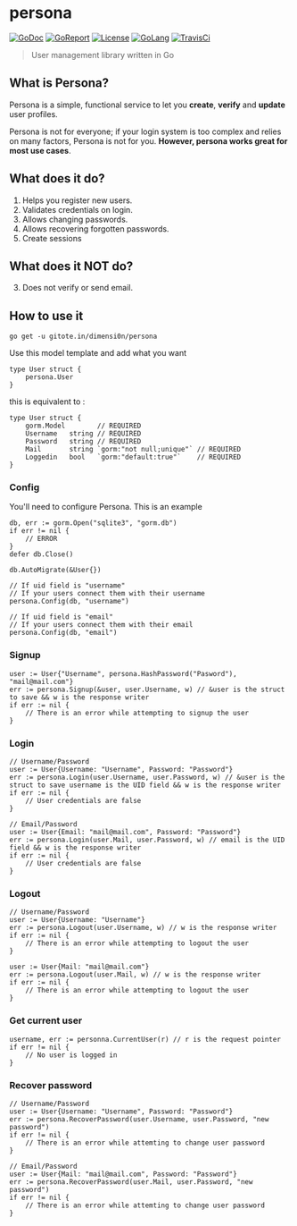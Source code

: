 # persona


[![GoDoc](https://godoc.org/github.com/dimensi0n/persona?status.svg)](https://godoc.org/github.com/dimensi0n/persona)
[![GoReport](https://goreportcard.com/badge/github.com/dimensi0n/persona)](https://goreportcard.com/report/gitote.in/dimensi0n/persona)
[![License](https://img.shields.io/badge/license-MIT-green.svg)](https://gitote.in/dimensi0n/persona/src/master/LICENSE)
[![GoLang](https://img.shields.io/badge/GoLang-v1.12-yellowgreen.svg?logo=go&maxAge=3600)](https://golang.org)
[![TravisCi](https://api.travis-ci.com/dimensi0n/persona.svg?branch=master)](https://travis-ci.com/dimensi0n/persona)

> User management library written in Go

## What is Persona?

Persona is a simple, functional service to let you **create**, **verify** and **update** user profiles.

Persona is not for everyone; if your login system is too complex and relies on many factors, Persona is not for you. **However, persona works great for most use cases**.

## What does it do?
1. Helps you register new users.
3. Validates credentials on login.
5. Allows changing passwords.
6. Allows recovering forgotten passwords.
7. Create sessions

## What does it NOT do?
3. Does not verify or send email.

## How to use it

    go get -u gitote.in/dimensi0n/persona
    
Use this model template and add what you want

```golang
type User struct {
	persona.User
}
```

this is equivalent to :
```golang
type User struct {
	gorm.Model        // REQUIRED
	Username   string // REQUIRED
	Password   string // REQUIRED
	Mail       string `gorm:"not null;unique"` // REQUIRED
	Loggedin   bool   `gorm:"default:true"`    // REQUIRED
}
```

### Config

You'll need to configure Persona. This is an example

```golang
db, err := gorm.Open("sqlite3", "gorm.db")
if err != nil {
	// ERROR
}
defer db.Close()

db.AutoMigrate(&User{})

// If uid field is "username"
// If your users connect them with their username
persona.Config(db, "username")

// If uid field is "email"
// If your users connect them with their email
persona.Config(db, "email")
```

### Signup

```golang
user := User{"Username", persona.HashPassword("Pasword"), "mail@mail.com"}
err := persona.Signup(&user, user.Username, w) // &user is the struct to save && w is the response writer
if err := nil {
    // There is an error while attempting to signup the user 
}
```

### Login

```golang
// Username/Password
user := User{Username: "Username", Password: "Password"}
err := persona.Login(user.Username, user.Password, w) // &user is the struct to save username is the UID field && w is the response writer
if err := nil {
    // User credentials are false
}

// Email/Password
user := User{Email: "mail@mail.com", Password: "Password"}
err := persona.Login(user.Mail, user.Password, w) // email is the UID field && w is the response writer
if err := nil {
    // User credentials are false 
}
```

### Logout

```golang
// Username/Password
user := User{Username: "Username"}
err := persona.Logout(user.Username, w) // w is the response writer
if err := nil {
    // There is an error while attempting to logout the user 
}

user := User{Mail: "mail@mail.com"}
err := persona.Logout(user.Mail, w) // w is the response writer
if err := nil {
    // There is an error while attempting to logout the user 
}
```

### Get current user

```golang
username, err := personna.CurrentUser(r) // r is the request pointer
if err != nil {
	// No user is logged in
}
```

### Recover password

```golang
// Username/Password
user := User{Username: "Username", Password: "Password"}
err := persona.RecoverPassword(user.Username, user.Password, "new password")
if err != nil {
    // There is an error while attemting to change user password
}

// Email/Password
user := User{Mail: "mail@mail.com", Password: "Password"}
err := persona.RecoverPassword(user.Mail, user.Password, "new password")
if err != nil {
    // There is an error while attemting to change user password
}
```
